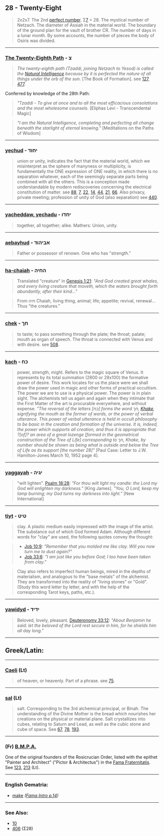 ## 28 - Twenty-Eight
> 2x2x7. The 2nd [perfect number](https://en.wikipedia.org/wiki/Perfect_number). Σ[7](7) = 28. The mystical number of Netzach. The diameter of Assiah in the material world. The boundary of the ground plan for the vault of brother CR. The number of days in a lunar month. By some accounts, the number of pieces the body of Osiris was divided.

---

### [The Twenty-Eighth Path](/keys/Tz) - צ
> *The twenty-eighth path (Tzaddi, joining Netzach to Yesod) is called the [Natural Intelligence](/keys/ShKL.MVTBO) because by it is perfected the nature of all things under the orb of the sun.* [The Book of Formation]. see [127](127), [477](477).

Conferred by knowledge of the 28th Path:

> *"Tzaddi - To give at once and to all the most efficacious consolations and the most wholesome counsels.* [Eliphas Levi - Transcendental Magic]

> *"I am the Natural Intelligence, completing and perfecting all change beneath the starlight of eternal knowing."* [Meditations on the Paths of Wisdom]

---

### [yechud](/keys/IChVD) - יחוד
> union or unity, indicates the fact that the material world, which we misinterpret as the sphere of manyness or multiplicity, is fundamentally the ONE expression of ONE reality, in which there is no separation whatever, each of the seemingly separate parts being combined with all the others. This is a conception made understandable by modern rediscoveries concerning the electrical constitution of matter. see [88](88), [7](7), [22](22), [14](14), [44](44), [21](21), [66](66). Also privacy, private meeting; profession of unity of God (also separation) see [440](440).

---

### [yacheddaw, yechadu](/keys/IChDV) - יחדו
> together, all together; alike. Mathers: Union, unity.

---

### [aebayhud](/keys/ABIHVD) - אביהוד
> Father or possessor of renown. One who has "strength."

---

### [ha-chaiah](/keys/HChIH) - החיה
> Translated "creature" in [Genesis 1:21](http://biblehub.com/genesis/1-21.htm): *"And God created great whales, and every living creature that moveth, which the waters brought forth abundantly, after their kind..."*

> From חיה Chaiah, living thing, animal; life; appetite; revival, renewal... Thus "the creatures."

---

### [chek](/keys/ChK) - חך
> to taste; to pass something through the plate; the throat; palate; mouth as organ of speech. The throat is connected with Venus and with desire. see [508](508).

---

### [kach](/keys/KCh) - כח
> power, strength, might. Refers to the magic square of Venus. It represents by its total summation (2800 or 28x100) the formative power of desire. This work locates for us the place were we shall draw the power used in magic and other forms of practical occultism. The power we are to use is a physical power. The power is in plain sight. The alchemists tell us again and again when they intimate that the First Matter of the art is procurable everywhere, and without expense. *"The reversal of the letters [כח] forms the word חך, [Khake](/keys/ChK), signifying the mouth as the former of words, or the power of verbal utterance. This power of verbal utterance is held in occult philosophy to be basic in the creation and formation of the universe. It is, indeed, the power which supports all creation, and thus it is appropriate that ?[of]? an area of a great lozenge [formed in the geometrical construction of the Tree of Life] corresponding to חך, Khake, by number should be shown as being what is outside and below the Tree of Life as its support [the number 28]"* [Paul Case: Letter to J.W. Hamilton-Jones March 10, 1952 page 4].

---

### [yaggayah](/keys/IGIH) - יגיה
> "wilt lighten". [Psalm 18:28](http://biblehub.com/psalms/18-28.htm): *"For thou wilt light my candle: the Lord my God will enlighten my darkness."* [King James]. *"You, O Lord, keep my lamp burning; my God turns my darkness into light."* [New International]

---

### [tiyt](/keys/TIT) - טיט
> clay. A plastic medium easily impressed with the image of the artist. The substance out of which God formed Adam. Although different words for "clay" are used, the following quotes convey the thought:

> - [Job 10:9](http://biblehub.com/job/10-9.htm): *"Remember that you molded me like clay. Will you now turn me to dust again?"*
> - [Job 33:6](http://biblehub.com/job/33-6.htm): *"I am just like you before God; I too have been taken from clay."*

> Clay also refers to imperfect human beings, mired in the depths of materialism, and analogous to the "base metals" of the alchemist. They are transformed into the reality of "living stones" or "Gold". (Study this word letter by letter, and with the help of the corresponding Tarot keys, paths, etc.).

---

### [yawidyd](/keys/IDID) - ידיד
> Beloved, lovely, pleasant. [Deuteronomy 33:12](http://biblehub.com/deuteronomy/33-12.htm): *"About Benjamin he said: let the beloved of the Lord rest secure in him, for he shields him all day long."*

---

## Greek/Latin:

---

### [Caeli](/latin?word=Caeli) (Lt)
> of heaven, or heavenly. Part of a phrase. see [75](75).

---

### [sal](/latin?word=sal) (Lt)
> salt. Corresponding to the 3rd alchemical principal, or Binah. The understanding of the Divine Mother is the bread which nourishes her creations on the physical or material plane. Salt crystallizes into cubes, relating to Saturn and Lead, as well as the cubic stone and cube of space. See [67](67), [78](78), [193](193).

---

### (Fr) [B.M.P.A.](/latin?word=bmpa)
One of the original founders of the Rosicrucian Order, listed with the epithet "Painter and Architect" ("Pictor & Architectus") in the [Fama Fraternitatis](https://archive.org/stream/fameconfessionof00vaug#page/24/mode/2up). See [123](123), [213](213) (Lt).

---

### English Gematria:

- [make](/english?word=make) *([Fama Intro p.14](https://archive.org/stream/fameconfessionof00vaug#page/n14/mode/2up))*

---

### See Also:

- [10](10)
- [406](406) (Σ28)